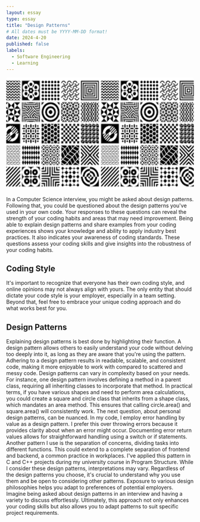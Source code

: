 ```yaml
---
layout: essay
type: essay
title: "Design Patterns"
# All dates must be YYYY-MM-DD format!
date: 2024-4-20
published: false
labels:
  - Software Engineering
  - Learning
---
```


<img height ="300px" class="rounded float-start pe-4" src="../img/designpattern.png">

In a Computer Science interview, you might be asked about design patterns. Following that, you could be questioned about the design patterns you've used in your own code. Your responses to these questions can reveal the strength of your coding habits and areas that may need improvement. Being able to explain design patterns and share examples from your coding experiences shows your knowledge and ability to apply industry best practices. It also indicates your awareness of coding standards. These questions assess your coding skills and give insights into the robustness of your coding habits.
## Coding Style
It's important to recognize that everyone has their own coding style, and online opinions may not always align with yours. The only entity that should dictate your code style is your employer, especially in a team setting. Beyond that, feel free to embrace your unique coding approach and do what works best for you.
## Design Patterns

Explaining design patterns is best done by highlighting their function. A design pattern allows others to easily understand your code without delving too deeply into it, as long as they are aware that you're using the pattern. Adhering to a design pattern results in readable, scalable, and consistent code, making it more enjoyable to work with compared to scattered and messy code. Design patterns can vary in complexity based on your needs.
For instance, one design pattern involves defining a method in a parent class, requiring all inheriting classes to incorporate that method. In practical terms, if you have various shapes and need to perform area calculations, you could create a square and circle class that inherits from a shape class, which mandates an area method. This ensures that calling circle.area() and square.area() will consistently work.
The next question, about personal design patterns, can be nuanced. In my code, I employ error handling by value as a design pattern. I prefer this over throwing errors because it provides clarity about when an error might occur. Documenting error return values allows for straightforward handling using a switch or if statements. Another pattern I use is the separation of concerns, dividing tasks into different functions. This could extend to a complete separation of frontend and backend, a common practice in workplaces. I've applied this pattern in C and C++ projects during my university course in Program Structure. While I consider these design patterns, interpretations may vary.
Regardless of the design patterns you choose, it's crucial to understand why you use them and be open to considering other patterns. Exposure to various design philosophies helps you adapt to preferences of potential employers. Imagine being asked about design patterns in an interview and having a variety to discuss effortlessly. Ultimately, this approach not only enhances your coding skills but also allows you to adapt patterns to suit specific project requirements.



